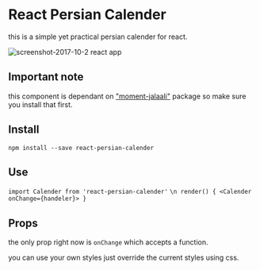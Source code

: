 # React Persian Calender
this is a simple yet practical persian calender for react.

![screenshot-2017-10-2 react app](https://user-images.githubusercontent.com/15430048/31093607-1d4f02be-a7bf-11e7-85a0-47ea71374940.png)

## Important note
this component is dependant on ["moment-jalaali"](https://github.com/jalaali/moment-jalaali) package so make sure you install that first.

## Install 
`npm install --save react-persian-calender`

## Use
`import Calender from 'react-persian-calender'`
`
 \n
render() {
  <Calender onChange={handeler}>
}
`

## Props
the only prop right now is `onChange` which accepts a function.

you can use your own styles just override the current styles 
using css.
